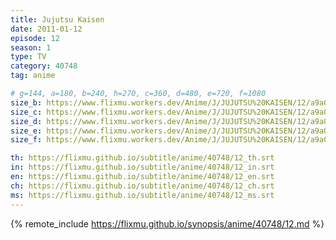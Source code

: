 ```yaml
---
title: Jujutsu Kaisen
date: 2011-01-12
episode: 12
season: 1
type: TV
category: 40748
tag: anime

# g=144, a=180, b=240, h=270, c=360, d=480, e=720, f=1080
size_b: https://www.flixmu.workers.dev/Anime/J/JUJUTSU%20KAISEN/12/a9a0083bb92858dc6df6397fd147d9b9_3917856.mp4
size_c: https://www.flixmu.workers.dev/Anime/J/JUJUTSU%20KAISEN/12/a9a0083bb92858dc6df6397fd147d9b9_3917855.mp4
size_d: https://www.flixmu.workers.dev/Anime/J/JUJUTSU%20KAISEN/12/a9a0083bb92858dc6df6397fd147d9b9_3917857.mp4
size_e: https://www.flixmu.workers.dev/Anime/J/JUJUTSU%20KAISEN/12/a9a0083bb92858dc6df6397fd147d9b9_3917858.mp4
size_f: https://www.flixmu.workers.dev/Anime/J/JUJUTSU%20KAISEN/12/a9a0083bb92858dc6df6397fd147d9b9_3917859.mp4

th: https://flixmu.github.io/subtitle/anime/40748/12_th.srt
in: https://flixmu.github.io/subtitle/anime/40748/12_in.srt
en: https://flixmu.github.io/subtitle/anime/40748/12_en.srt
ch: https://flixmu.github.io/subtitle/anime/40748/12_ch.srt
ms: https://flixmu.github.io/subtitle/anime/40748/12_ms.srt
---
```

{% remote_include https://flixmu.github.io/synopsis/anime/40748/12.md %}
